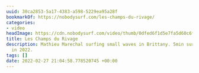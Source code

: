 ```yaml
---
uuid: 30ca2853-5a17-4383-a598-5229ea95a28f
bookmarkOf: https://nobodysurf.com/les-champs-du-rivage/
categories:
- video
headImage: https://cdn.nobodysurf.com/video/thumb/0dfed6f1d5e7fa5d60c6f79ae21a20b7.png
title: Les Champs du Rivage
description: Mathieu Marechal surfing small waves in Brittany. 5min surfing edit filmed
  in 2022.
tags: []
date: 2022-02-27 21:04:58.778520745 +00:00
---
```

